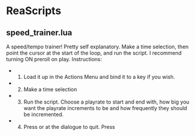 # ReaScripts

## speed_trainer.lua
A speed/tempo trainer! Pretty self explanatory. Make a time selection, then point the cursor at the start of the loop, and run the script.
I recommend turning ON preroll on play.
Instructions:
* 1. Load it up in the Actions Menu and bind it to a key if you wish.
* 2. Make a time selection
* 3. Run the script. Choose a playrate to start and end with, how big you want the playrate increments to be and how frequently they should be incremented.
* 4. Press <ESC> or <SPC> at the dialogue to quit. Press 